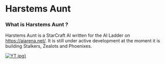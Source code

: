 # Harstems Aunt

### What is Harstems Aunt ? 

Harstems Aunt is a StarCraft AI written for the AI Ladder on https://aiarena.net/. It is still under active development at the moment it is building Stalkers, Zealots and Phoenixes.


[![YT](https://img.youtube.com/vi/cbbdLAg4lhs&ab).jpg)](https://www.youtube.com/watch?v=cbbdLAg4lhs&ab)
